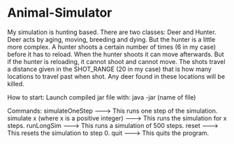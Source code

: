 Animal-Simulator
================

My simulation is hunting based. There are two classes: Deer and Hunter.
Deer acts by aging, moving, breeding and dying. But the hunter is a little more
complex. A hunter shoots a certain number of times (6 in my case) before it has to reload.
When the hunter shoots it can move afterwards. But if the hunter is reloading, it cannot shoot and cannot move.
The shots travel a distance given in the SHOT_RANGE (20 in my case) that is how many locations to travel past when shot. Any deer found in these locations will be killed.

How to start:
    Launch compiled jar file with: java -jar (name of file)
	
Commands:
	simulateOneStep ---> This runs one step of the simulation.
	simulate x (where x is a positive integer) ---> This runs the simulation for x steps.
	runLongSim ---> This runs a simulation of 500 steps.
	reset ---> This resets the simulation to step 0.
	quit ---> This quits the program.